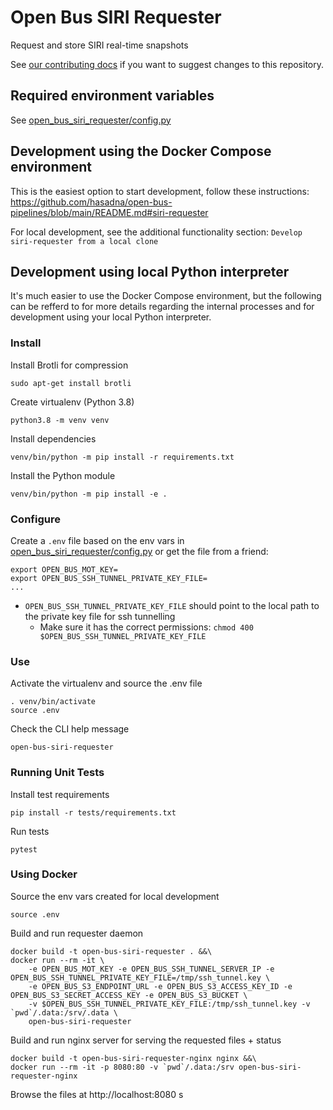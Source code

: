 # Open Bus SIRI Requester

Request and store SIRI real-time snapshots

See [our contributing docs](https://github.com/hasadna/open-bus-pipelines/blob/main/CONTRIBUTING.md) if you want to suggest changes to this repository.

## Required environment variables

See [open_bus_siri_requester/config.py](open_bus_siri_requester/config.py)

## Development using the Docker Compose environment

This is the easiest option to start development, follow these instructions: https://github.com/hasadna/open-bus-pipelines/blob/main/README.md#siri-requester

For local development, see the additional functionality section: `Develop siri-requester from a local clone`

## Development using local Python interpreter

It's much easier to use the Docker Compose environment, but the following can be
refferd to for more details regarding the internal processes and for development
using your local Python interpreter. 

### Install

Install Brotli for compression

```
sudo apt-get install brotli
```

Create virtualenv (Python 3.8)

```
python3.8 -m venv venv
```

Install dependencies

```
venv/bin/python -m pip install -r requirements.txt
```

Install the Python module

```
venv/bin/python -m pip install -e .
```


### Configure

Create a `.env` file based on the env vars in [open_bus_siri_requester/config.py](open_bus_siri_requester/config.py)
or get the file from a friend:

```
export OPEN_BUS_MOT_KEY=
export OPEN_BUS_SSH_TUNNEL_PRIVATE_KEY_FILE=
...
```

* `OPEN_BUS_SSH_TUNNEL_PRIVATE_KEY_FILE` should point to the local path to the private key file for ssh tunnelling
  * Make sure it has the correct permissions: `chmod 400 $OPEN_BUS_SSH_TUNNEL_PRIVATE_KEY_FILE`


### Use

Activate the virtualenv and source the .env file

```
. venv/bin/activate
source .env
```

Check the CLI help message

```
open-bus-siri-requester
```


### Running Unit Tests

Install test requirements

```
pip install -r tests/requirements.txt
```

Run tests

```
pytest
```


### Using Docker

Source the env vars created for local development

```
source .env
```

Build and run requester daemon

```
docker build -t open-bus-siri-requester . &&\
docker run --rm -it \
    -e OPEN_BUS_MOT_KEY -e OPEN_BUS_SSH_TUNNEL_SERVER_IP -e OPEN_BUS_SSH_TUNNEL_PRIVATE_KEY_FILE=/tmp/ssh_tunnel.key \
    -e OPEN_BUS_S3_ENDPOINT_URL -e OPEN_BUS_S3_ACCESS_KEY_ID -e OPEN_BUS_S3_SECRET_ACCESS_KEY -e OPEN_BUS_S3_BUCKET \
    -v $OPEN_BUS_SSH_TUNNEL_PRIVATE_KEY_FILE:/tmp/ssh_tunnel.key -v `pwd`/.data:/srv/.data \
    open-bus-siri-requester
```

Build and run nginx server for serving the requested files + status

```
docker build -t open-bus-siri-requester-nginx nginx &&\
docker run --rm -it -p 8080:80 -v `pwd`/.data:/srv open-bus-siri-requester-nginx
```

Browse the files at http://localhost:8080
s
